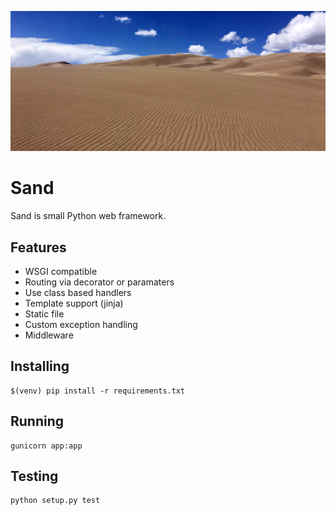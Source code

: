 ![Image of Sand](docs/sand.jpg)

# Sand

Sand is small Python web framework.


## Features
- WSGI compatible
- Routing via decorator or paramaters  
- Use class based handlers
- Template support (jinja)
- Static file
- Custom exception handling
- Middleware

## Installing
```
$(venv) pip install -r requirements.txt
```

## Running
```
gunicorn app:app
```

## Testing
```
python setup.py test
```

